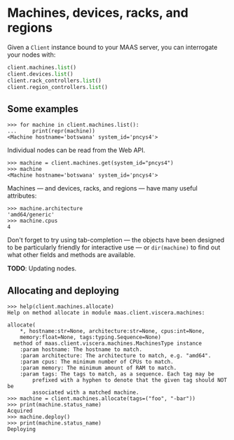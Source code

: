<h1>Machines, devices, racks, and regions</h1>

Given a ``Client`` instance bound to your MAAS server, you can
interrogate your nodes with:

```python
client.machines.list()
client.devices.list()
client.rack_controllers.list()
client.region_controllers.list()
```


## Some examples

```pycon
>>> for machine in client.machines.list():
...     print(repr(machine))
<Machine hostname='botswana' system_id='pncys4'>
```

Individual nodes can be read from the Web API.

```pycon
>>> machine = client.machines.get(system_id="pncys4")
>>> machine
<Machine hostname='botswana' system_id='pncys4'>
```

Machines — and devices, racks, and regions — have many useful
attributes:

```pycon
>>> machine.architecture
'amd64/generic'
>>> machine.cpus
4
```

Don't forget to try using tab-completion — the objects have been
designed to be particularly friendly for interactive use — or
``dir(machine)`` to find out what other fields and methods are
available.

__TODO__: Updating nodes.


## Allocating and deploying

```pycon
>>> help(client.machines.allocate)
Help on method allocate in module maas.client.viscera.machines:

allocate(
    *, hostname:str=None, architecture:str=None, cpus:int=None,
    memory:float=None, tags:typing.Sequence=None)
  method of maas.client.viscera.machines.MachinesType instance
    :param hostname: The hostname to match.
    :param architecture: The architecture to match, e.g. "amd64".
    :param cpus: The minimum number of CPUs to match.
    :param memory: The minimum amount of RAM to match.
    :param tags: The tags to match, as a sequence. Each tag may be
        prefixed with a hyphen to denote that the given tag should NOT be
        associated with a matched machine.
>>> machine = client.machines.allocate(tags=("foo", "-bar"))
>>> print(machine.status_name)
Acquired
>>> machine.deploy()
>>> print(machine.status_name)
Deploying
```
